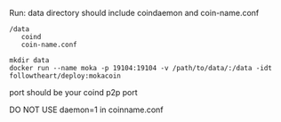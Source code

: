 Run:
data directory should include coindaemon and coin-name.conf

```
/data
   coind
   coin-name.conf
```
```
mkdir data
docker run --name moka -p 19104:19104 -v /path/to/data/:/data -idt followtheart/deploy:mokacoin

```

port should be your coind p2p port

DO NOT USE daemon=1 in coinname.conf
